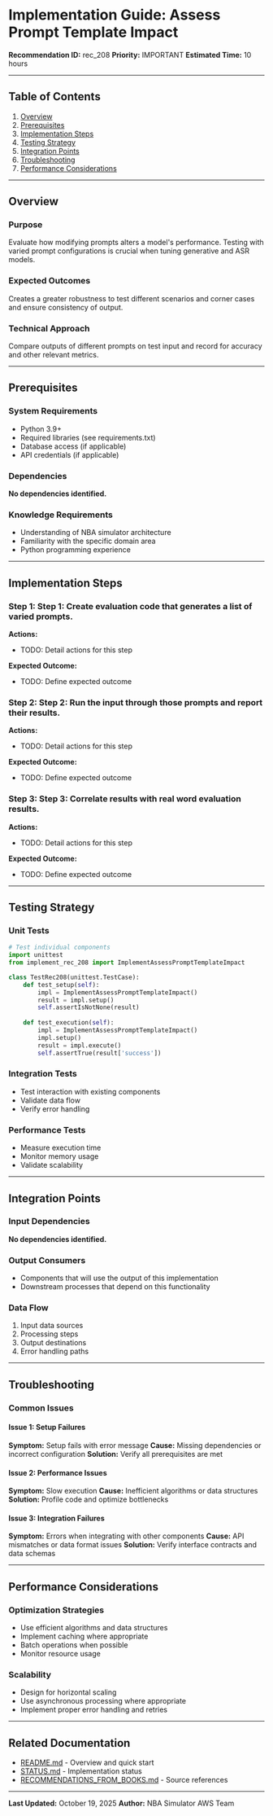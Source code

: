 # Implementation Guide: Assess Prompt Template Impact

**Recommendation ID:** rec_208
**Priority:** IMPORTANT
**Estimated Time:** 10 hours

---

## Table of Contents

1. [Overview](#overview)
2. [Prerequisites](#prerequisites)
3. [Implementation Steps](#implementation-steps)
4. [Testing Strategy](#testing-strategy)
5. [Integration Points](#integration-points)
6. [Troubleshooting](#troubleshooting)
7. [Performance Considerations](#performance-considerations)

---

## Overview

### Purpose

Evaluate how modifying prompts alters a model's performance. Testing with varied prompt configurations is crucial when tuning generative and ASR models.

### Expected Outcomes

Creates a greater robustness to test different scenarios and corner cases and ensure consistency of output.

### Technical Approach

Compare outputs of different prompts on test input and record for accuracy and other relevant metrics.

---

## Prerequisites

### System Requirements

- Python 3.9+
- Required libraries (see requirements.txt)
- Database access (if applicable)
- API credentials (if applicable)

### Dependencies

**No dependencies identified.**

### Knowledge Requirements

- Understanding of NBA simulator architecture
- Familiarity with the specific domain area
- Python programming experience

---

## Implementation Steps

### Step 1: Step 1: Create evaluation code that generates a list of varied prompts.

**Actions:**
- TODO: Detail actions for this step

**Expected Outcome:**
- TODO: Define expected outcome

### Step 2: Step 2: Run the input through those prompts and report their results.

**Actions:**
- TODO: Detail actions for this step

**Expected Outcome:**
- TODO: Define expected outcome

### Step 3: Step 3: Correlate results with real word evaluation results.

**Actions:**
- TODO: Detail actions for this step

**Expected Outcome:**
- TODO: Define expected outcome



---

## Testing Strategy

### Unit Tests

```python
# Test individual components
import unittest
from implement_rec_208 import ImplementAssessPromptTemplateImpact

class TestRec208(unittest.TestCase):
    def test_setup(self):
        impl = ImplementAssessPromptTemplateImpact()
        result = impl.setup()
        self.assertIsNotNone(result)
    
    def test_execution(self):
        impl = ImplementAssessPromptTemplateImpact()
        impl.setup()
        result = impl.execute()
        self.assertTrue(result['success'])
```

### Integration Tests

- Test interaction with existing components
- Validate data flow
- Verify error handling

### Performance Tests

- Measure execution time
- Monitor memory usage
- Validate scalability

---

## Integration Points

### Input Dependencies

**No dependencies identified.**

### Output Consumers

- Components that will use the output of this implementation
- Downstream processes that depend on this functionality

### Data Flow

1. Input data sources
2. Processing steps
3. Output destinations
4. Error handling paths

---

## Troubleshooting

### Common Issues

#### Issue 1: Setup Failures

**Symptom:** Setup fails with error message
**Cause:** Missing dependencies or incorrect configuration
**Solution:** Verify all prerequisites are met

#### Issue 2: Performance Issues

**Symptom:** Slow execution
**Cause:** Inefficient algorithms or data structures
**Solution:** Profile code and optimize bottlenecks

#### Issue 3: Integration Failures

**Symptom:** Errors when integrating with other components
**Cause:** API mismatches or data format issues
**Solution:** Verify interface contracts and data schemas

---

## Performance Considerations

### Optimization Strategies

- Use efficient algorithms and data structures
- Implement caching where appropriate
- Batch operations when possible
- Monitor resource usage

### Scalability

- Design for horizontal scaling
- Use asynchronous processing where appropriate
- Implement proper error handling and retries

---

## Related Documentation

- [README.md](README.md) - Overview and quick start
- [STATUS.md](STATUS.md) - Implementation status
- [RECOMMENDATIONS_FROM_BOOKS.md](RECOMMENDATIONS_FROM_BOOKS.md) - Source references

---

**Last Updated:** October 19, 2025
**Author:** NBA Simulator AWS Team
